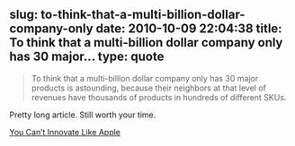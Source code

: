 slug: to-think-that-a-multi-billion-dollar-company-only
date: 2010-10-09 22:04:38
title: To think that a multi-billion dollar company only has 30 major...
type: quote
---

> To think that a multi-billion dollar company only has 30 major products is astounding, because their neighbors at that level of revenues have thousands of products in hundreds of different SKUs.

Pretty long article. Still worth your time.

 [You Can’t Innovate Like Apple](http://www.pragmaticmarketing.com/publications/magazine/6/4/you_cant_innovate_like_apple)
